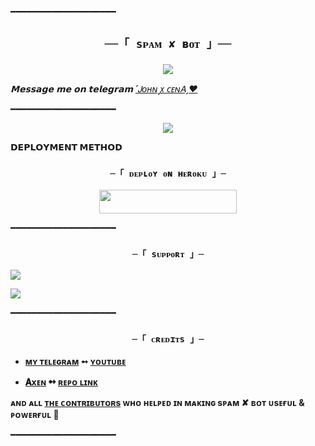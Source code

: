 ━━━━━━━━━━━━━━━━━━━━

<h2 align="center">

    ──「 sᴘᴀᴍ ✘ ʙᴏᴛ 」──

</h2>

<p align="center">

  <img src="https://graph.org/file/2087bf002739792d0735f-5a52b5d84bba68aeab.jpg">

</p>

_𝗠𝗲𝘀𝘀𝗮𝗴𝗲 𝗺𝗲 𝗼𝗻 𝘁𝗲𝗹𝗲𝗴𝗿𝗮𝗺 [ ˹Ꭻᴏʜɴ ꭙ ᴄᴇɴᎪ˼❤️](https://t.ll_YOUR_FATHER_HU_ll)_

━━━━━━━━━━━━━━━━━━━━

<p align="center">

  <img src="https://graph.org/file/2087bf002739792d0735f-5a52b5d84bba68aeab.jpg">

</p>

<p align="center">

<b>𝗗𝗘𝗣𝗟𝗢𝗬𝗠𝗘𝗡𝗧 𝗠𝗘𝗧𝗛𝗢𝗗</b>

</p>

<h3 align="center">

    ─「 ᴅᴇᴩʟᴏʏ ᴏɴ ʜᴇʀᴏᴋᴜ 」─

</h3>

<p align="center"><a href="https://dashboard.heroku.com/new?template=https://github.com/Shivam892483/SpambotV2"> <img src="https://img.shields.io/badge/Deploy%20On%20Heroku-black?style=for-the-badge&logo=heroku" width="220" height="38.45"/></a></p>

</details>

━━━━━━━━━━━━━━━━━━━━

<h3 align="center">

    ─「 sᴜᴩᴩᴏʀᴛ 」─

</h3>

<p align="center">

<a href="https://telegram.me/Earn_without_investment01"><img src="https://img.shields.io/badge/-Support%20Group-blue.svg?style=for-the-badge&logo=Telegram"></a>

</p>

<p align="center">

<a href="https://telegram.me/Earning_with_shivam_official"><img src="https://img.shields.io/badge/-Support%20Channel-blue.svg?style=for-the-badge&logo=Telegram"></a>

</p>

━━━━━━━━━━━━━━━━━━━━

<h3 align="center">

    ─「 ᴄʀᴇᴅɪᴛs 」─

</h3>

- <b>[ᴍʏ ᴛᴇʟᴇɢʀᴀᴍ](http://t.me/ll_YOUR_FATHER_HU_ll)  ➻  [ ʏᴏᴜᴛᴜʙᴇ](https://youtube.com/@Shivam_jaiswal001) </b>

- <b>[𝐀xᴇɴ](https://t.me/PyXen)  ➻  [ ʀᴇᴘᴏ ʟɪɴᴋ](https://github.com/ItZxSTaR/XBOTS) </b>

 <b>ᴀɴᴅ ᴀʟʟ [ᴛʜᴇ ᴄᴏɴᴛʀɪʙᴜᴛᴏʀs](https://github.com/Shivam892483/SpambotV2/graphs/contributors) ᴡʜᴏ ʜᴇʟᴩᴇᴅ ɪɴ ᴍᴀᴋɪɴɢ sᴘᴀᴍ ✘ ʙᴏᴛ ᴜsᴇғᴜʟ & ᴩᴏᴡᴇʀғᴜʟ 🖤 </b>

━━━━━━━━━━━━━━━━━━━━








